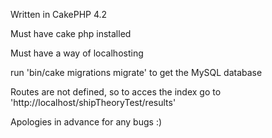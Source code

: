 Written in CakePHP 4.2

Must have cake php installed

Must have a way of localhosting

run 'bin/cake migrations migrate' to get the MySQL database

Routes are not defined, so to acces the index go to 'http://localhost/shipTheoryTest/results'

Apologies in advance for any bugs :)
